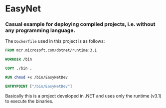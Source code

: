 # EasyNet
### Casual example for deploying compiled projects, i.e. without any programming language.

The `Dockerfile` used in this project is as follows:

```Dockerfile
FROM mcr.microsoft.com/dotnet/runtime:3.1

WORKDIR /bin

COPY ./bin .

RUN chmod +x /bin/EasyNetDev

ENTRYPOINT ["/bin/EasyNetDev"]
```

Basically this is a project developed in .NET and uses only the runtime (v3.1) to execute the binaries.
